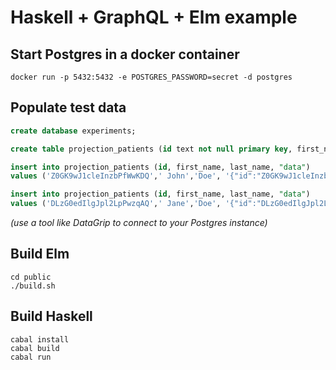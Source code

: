 # Haskell + GraphQL + Elm example

## Start Postgres in a docker container
```shell-script
docker run -p 5432:5432 -e POSTGRES_PASSWORD=secret -d postgres
```

## Populate test data
```sql
create database experiments;

create table projection_patients (id text not null primary key, first_name text not null, last_name text not null, data jsonb not null);

insert into projection_patients (id, first_name, last_name, "data")
values ('Z0GK9wJ1cleInzbPfWwKDQ',' John','Doe', '{"id":"Z0GK9wJ1cleInzbPfWwKDQ","insurances":[{"code":"CL-12345-67890","isExpired":false,"plan":"Primary"}],"person":{"firstName":"John","emailAddress":"john@gmail.com","phoneNumber":null,"lastName":"Bergsma"}}');

insert into projection_patients (id, first_name, last_name, "data")
values ('DLzG0edIlgJpl2LpPwzqAQ',' Jane','Doe', '{"id":"DLzG0edIlgJpl2LpPwzqAQ","insurances":[{"code":"SL-12345-67890","isExpired":false,"plan":"Primary"}],"person":{"firstName":"Jane","emailAddress":"jane@msn.com","phoneNumber":null,"lastName":"Doe"}}');

```
_(use a tool like DataGrip to connect to your Postgres instance)_

## Build Elm
```shell-script
cd public
./build.sh
```

## Build Haskell
```shell-script
cabal install
cabal build
cabal run
```